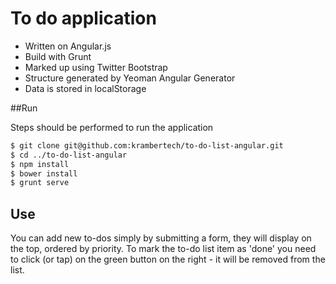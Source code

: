 # To do application

* Written on Angular.js
* Build with Grunt
* Marked up using Twitter Bootstrap
* Structure generated by Yeoman Angular Generator
* Data is stored in localStorage

##Run

Steps should be performed to run the application

```sh
$ git clone git@github.com:krambertech/to-do-list-angular.git
$ cd ../to-do-list-angular
$ npm install
$ bower install
$ grunt serve
```

## Use

You can add new to-dos simply by submitting a form, they will display on the top, ordered by priority. To mark the to-do list item as 'done'  you need to click (or tap) on the green button on the right - it will be removed from the list.
